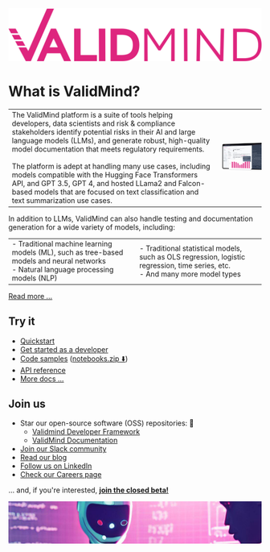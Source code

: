 <img src="/profile/validmind-logo-color.svg" alt="ValidMind logo" title="ValidMind logo">

# What is ValidMind?

<table style="border: none;">
  <tbody>
    <tr>
      <td  style="border: none;">The ValidMind platform is a suite of tools helping developers, data scientists and risk &amp; compliance stakeholders identify potential risks in their AI and large language models (LLMs), and generate robust, high-quality model documentation that meets regulatory requirements.<br><br>The platform is adept at handling many use cases, including models compatible with the Hugging Face Transformers API, and GPT 3.5, GPT 4, and hosted LLama2 and Falcon-based models that are focused on text classification and text summarization use cases.</td>
      <td  style="border: none;"><img src="/profile/validmind-dashboard.png" alt="An image showing the main ValidMind UI main dashboard" style="width: 350px; padding: 10px;"></td>
    </tr>
  </tbody>
</table>

In addition to LLMs, ValidMind can also handle testing and documentation generation for a wide variety of models, including:

| | |
|-|-|
| - Traditional machine learning models (ML), such as tree-based models and neural networks<br/>- Natural language processing models (NLP) | - Traditional statistical models, such as OLS regression, logistic regression, time series, etc.<br/>- And many more model types |

[Read more ...](https://docs.validmind.ai/guide/overview.html)


## Try it

- [Quickstart](https://docs.validmind.ai/guide/quickstart.html)
- [Get started as a developer](https://docs.validmind.ai/guide/get-started-developer-framework.html)
- [Code samples](https://github.com/validmind/developer-framework/tree/main/notebooks) ([notebooks.zip ⬇️](https://docs.validmind.ai/notebooks.zip))
- [API reference](https://docs.validmind.ai/validmind/validmind.html)
- [More docs ...](https://docs.validmind.ai)

## Join us

- Star our open-source software (OSS) repositories: 🌟
  - [Validmind Developer Framework](https://github.com/validmind/developer-framework)
  - [ValidMind Documentation](https://github.com/validmind/developer-framework)
- [Join our Slack community](https://docs.validmind.ai/guide/join-community.html)
- [Read our blog](https://validmind.com/blog/)
- [Follow us on LinkedIn](https://www.linkedin.com/company/validmind)
- [Check our Careers page](https://validmind.com/careers/)

... and, if you're interested, **[join the closed beta!](https://docs.validmind.ai/guide/join-closed-beta.html)**

![An image showing the ValidMind closed beta thumbnail](/profile/closed-beta-banner.png)
